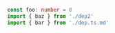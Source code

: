 ```typescript
const foo: number = 8
import { baz } from './dep2'
import { bar } from './dep.ts.md'
```

